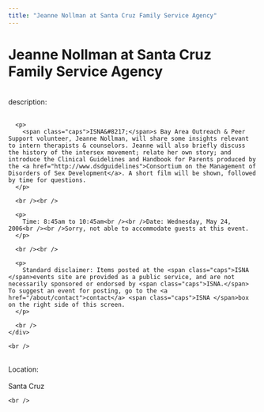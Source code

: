 ```yaml
---
title: "Jeanne Nollman at Santa Cruz Family Service Agency"
---
```


# Jeanne Nollman at Santa Cruz Family Service Agency

<div class="flexinode-body flexinode-2">
  <div class="flexinode-textarea-1">
    <div class="form-item">
      <br /> <label>description:</label><br /><br /> 
      
      <p>
        <span class="caps">ISNA&#8217;</span>s Bay Area Outreach & Peer Support volunteer, Jeanne Nollman, will share some insights relevant to intern therapists & counselors. Jeanne will also briefly discuss the history of the intersex movement; relate her own story; and introduce the Clinical Guidelines and Handbook for Parents produced by the <a href="http://www.dsdguidelines">Consortium on the Management of Disorders of Sex Development</a>. A short film will be shown, followed by time for questions.
      </p>
      
      <br /><br />
      
      <p>
        Time: 8:45am to 10:45am<br /><br />Date: Wednesday, May 24, 2006<br /><br />Sorry, not able to accommodate guests at this event.
      </p>
      
      <br /><br />
      
      <p>
        Standard disclaimer: Items posted at the <span class="caps">ISNA </span>events site are provided as a public service, and are not necessarily sponsored or endorsed by <span class="caps">ISNA.</span> To suggest an event for posting, go to the <a href="/about/contact">contact</a> <span class="caps">ISNA </span>box on the right side of this screen.
      </p>
      
      <br />
    </div>
    
    <br />
  </div>
  
  <div class="flexinode-textfield-2">
    <div class="form-item">
      <br /> <label>Location:</label><br /><br /> Santa Cruz<br />
    </div>
    
    <br />
  </div>
</div>